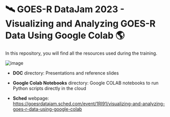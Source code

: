 # 🛰️ GOES-R DataJam 2023 - Visualizing and Analyzing GOES-R Data Using Google Colab 🌎

In this repository, you will find all the resources used during the training.

![image](https://github.com/diegormsouza/goes-r_datajam_2023/assets/54595784/14b87ec6-fbd8-4a45-ab3f-1ab51df51f52)

- **DOC** directory: Presentations and reference slides

- **Google Colab Notebooks** directory: Google COLAB notebooks to run Python scripts directly in the cloud
  
- **Sched** webpage: https://goesrdatajam.sched.com/event/1RI91/visualizing-and-analyzing-goes-r-data-using-google-colab

